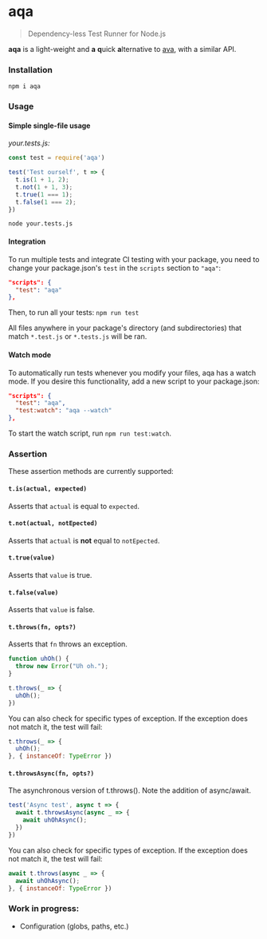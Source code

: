 # aqa
> Dependency-less Test Runner for Node.js

**aqa** is a light-weight and **a** **q**uick **a**lternative to [ava](https://github.com/avajs/ava), with a similar API.

### Installation
```
npm i aqa
```

### Usage

#### Simple single-file usage

_your.tests.js:_
```js
const test = require('aqa')

test('Test ourself', t => {    
  t.is(1 + 1, 2);
  t.not(1 + 1, 3);
  t.true(1 === 1);
  t.false(1 === 2);
})
```

`
node your.tests.js
`
#### Integration
To run multiple tests and integrate CI testing with your package, you need to change your package.json's `test` in the `scripts` section to `"aqa"`:
```json
"scripts": {
  "test": "aqa"
},
```
Then, to run all your tests: `npm run test`

All files anywhere in your package's directory (and subdirectories) that match `*.test.js` or `*.tests.js` will be ran.

#### Watch mode
To automatically run tests whenever you modify your files, aqa has a watch mode. If you desire this functionality, add a new script to your package.json:
```json
"scripts": {
  "test": "aqa",
  "test:watch": "aqa --watch"
},
```
To start the watch script, run `npm run test:watch`.

### Assertion
These assertion methods are currently supported:
#### `t.is(actual, expected)`
Asserts that `actual` is equal to `expected`.
#### `t.not(actual, notEpected)`
Asserts that `actual` is **not** equal to `notEpected`.
#### `t.true(value)`
Asserts that `value` is true.
#### `t.false(value)`
Asserts that `value` is false.
#### `t.throws(fn, opts?)`
Asserts that `fn` throws an exception.
```js
function uhOh() {
  throw new Error("Uh oh.");
}

t.throws(_ => {
  uhOh();
})
```
You can also check for specific types of exception. If the exception does not match it, the test will fail:
```js
t.throws(_ => {
  uhOh();
}, { instanceOf: TypeError })
```
#### `t.throwsAsync(fn, opts?)`
The asynchronous version of t.throws(). Note the addition of async/await.
```js
test('Async test', async t => {
  await t.throwsAsync(async _ => {
    await uhOhAsync();
  })
})
```
You can also check for specific types of exception. If the exception does not match it, the test will fail:
```js
await t.throws(async _ => {
  await uhOhAsync();
}, { instanceOf: TypeError })
```

### Work in progress:
- Configuration (globs, paths, etc.)
